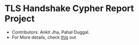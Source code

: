 # TLS Handshake Cypher Report Project
- Contributors: Ankit Jha, Pahal Duggal.
- For More details, check [this](https://www.notion.so/ankit-jha/TLSCipher-83031336105742c2890af099183542f7) out

